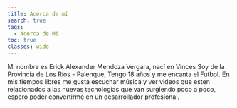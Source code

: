 ```yaml
---
title: Acerca de mí
search: true
tags:
  - Acerca de Mí
toc: true
classes: wide
---
```



Mi nombre es Erick Alexander Mendoza Vergara, nací en Vinces
Soy de la Provincia de Los Ríos - Palenque, 
Tengo 18 años y me encanta el Futbol.
En mis tiempos libres me gusta escuchar música y ver videos que esten relacionados a las nuevas tecnologías que van surgiendo poco a poco, 
espero poder convertirme en un desarrollador profesional.



